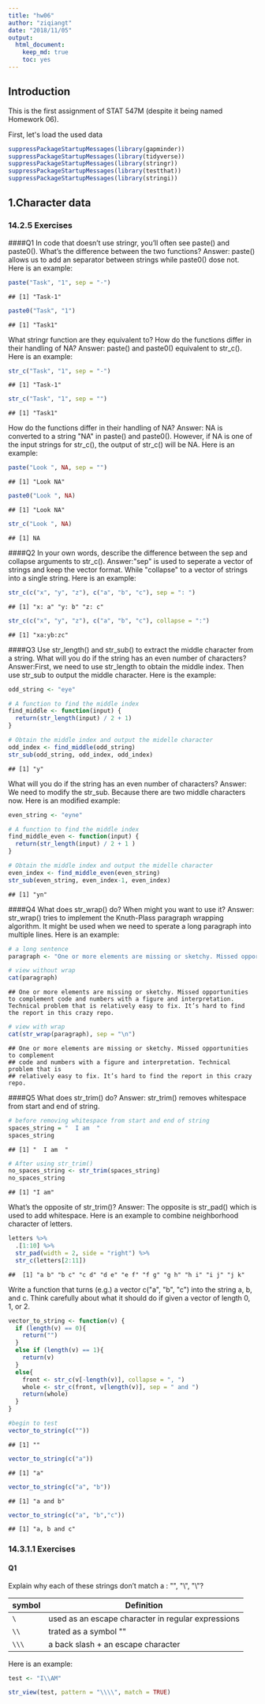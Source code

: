 ```yaml
---
title: "hw06"
author: "ziqiangt"
date: "2018/11/05"
output:
  html_document:
    keep_md: true
    toc: yes
---
```

## Introduction
This is the first assignment of STAT 547M (despite it being named Homework 06).

First, let's load the used data

```r
suppressPackageStartupMessages(library(gapminder))
suppressPackageStartupMessages(library(tidyverse))
suppressPackageStartupMessages(library(stringr))
suppressPackageStartupMessages(library(testthat))
suppressPackageStartupMessages(library(stringi))
```


## 1.Character data
### 14.2.5 Exercises
####Q1
In code that doesn’t use stringr, you’ll often see paste() and paste0(). What’s the difference between the two functions? 
Answer: paste() allows us to add an separator between strings while paste0() dose not. Here is an example:

```r
paste("Task", "1", sep = "-")
```

```
## [1] "Task-1"
```

```r
paste0("Task", "1")
```

```
## [1] "Task1"
```

What stringr function are they equivalent to? How do the functions differ in their handling of NA?
Answer: paste() and paste0() equivalent to str_c(). Here is an example:

```r
str_c("Task", "1", sep = "-") 
```

```
## [1] "Task-1"
```

```r
str_c("Task", "1", sep = "")
```

```
## [1] "Task1"
```

How do the functions differ in their handling of NA?
Answer: NA is converted to a string "NA" in paste() and paste0(). However, if NA is one of the input strings for str_c(), the output of str_c() will be NA. Here is an example:

```r
paste("Look ", NA, sep = "")
```

```
## [1] "Look NA"
```

```r
paste0("Look ", NA)
```

```
## [1] "Look NA"
```

```r
str_c("Look ", NA)
```

```
## [1] NA
```

####Q2
In your own words, describe the difference between the sep and collapse arguments to str_c().
Answer:"sep" is used to seperate a vector of strings and keep the vector format. While "collapse" to a vector of strings into a single string. Here is an example:

```r
str_c(c("x", "y", "z"), c("a", "b", "c"), sep = ": ")
```

```
## [1] "x: a" "y: b" "z: c"
```

```r
str_c(c("x", "y", "z"), c("a", "b", "c"), collapse = ":")
```

```
## [1] "xa:yb:zc"
```

####Q3
Use str_length() and str_sub() to extract the middle character from a string. What will you do if the string has an even number of characters?
Answer:First, we need to use str_length to obtain the middle index. Then use str_sub to output the middle character. Here is the example:

```r
odd_string <- "eye"

# A function to find the middle index
find_middle <- function(input) {
  return(str_length(input) / 2 + 1)
}

# Obtain the middle index and output the midelle character
odd_index <- find_middle(odd_string) 
str_sub(odd_string, odd_index, odd_index)
```

```
## [1] "y"
```

What will you do if the string has an even number of characters?
Answer: We need to modify the str_sub. Because there are two middle characters now. Here is an modified example:

```r
even_string <- "eyne"

# A function to find the middle index
find_middle_even <- function(input) {
  return(str_length(input) / 2 + 1 )
}

# Obtain the middle index and output the midelle character
even_index <- find_middle_even(even_string) 
str_sub(even_string, even_index-1, even_index)
```

```
## [1] "yn"
```


####Q4
What does str_wrap() do? When might you want to use it?
Answer: str_wrap() tries to implement the Knuth-Plass paragraph wrapping algorithm. It might be used when we need to sperate a long paragraph into multiple lines. Here is an example:

```r
# a long sentence 
paragraph <- "One or more elements are missing or sketchy. Missed opportunities to complement code and numbers with a figure and interpretation. Technical problem that is relatively easy to fix. It’s hard to find the report in this crazy repo."

# view without wrap
cat(paragraph)
```

```
## One or more elements are missing or sketchy. Missed opportunities to complement code and numbers with a figure and interpretation. Technical problem that is relatively easy to fix. It’s hard to find the report in this crazy repo.
```

```r
# view with wrap
cat(str_wrap(paragraph), sep = "\n")
```

```
## One or more elements are missing or sketchy. Missed opportunities to complement
## code and numbers with a figure and interpretation. Technical problem that is
## relatively easy to fix. It’s hard to find the report in this crazy repo.
```

####Q5
What does str_trim() do? 
Answer: str_trim() removes whitespace from start and end of string. 

```r
# before removing whitespace from start and end of string
spaces_string = "  I am  "
spaces_string
```

```
## [1] "  I am  "
```

```r
# After using str_trim() 
no_spaces_string <- str_trim(spaces_string)
no_spaces_string
```

```
## [1] "I am"
```

What’s the opposite of str_trim()?
Answer: The opposite is str_pad() which is used to add whitespace. Here is an example to combine neighborhood character of letters.

```r
letters %>%
  .[1:10] %>% 
  str_pad(width = 2, side = "right") %>%
  str_c(letters[2:11])
```

```
##  [1] "a b" "b c" "c d" "d e" "e f" "f g" "g h" "h i" "i j" "j k"
```

Write a function that turns (e.g.) a vector c("a", "b", "c") into the string a, b, and c. Think carefully about what it should do if given a vector of length 0, 1, or 2.

```r
vector_to_string <- function(v) {
  if (length(v) == 0){
    return("")
  }
  else if (length(v) == 1){
    return(v)
  }
  else{
    front <- str_c(v[-length(v)], collapse = ", ")
    whole <- str_c(front, v[length(v)], sep = " and ")
    return(whole)
  }
}

#begin to test
vector_to_string(c(""))
```

```
## [1] ""
```

```r
vector_to_string(c("a"))
```

```
## [1] "a"
```

```r
vector_to_string(c("a", "b"))
```

```
## [1] "a and b"
```

```r
vector_to_string(c("a", "b","c"))
```

```
## [1] "a, b and c"
```

### 14.3.1.1 Exercises
#### Q1
Explain why each of these strings don’t match a \: "\", "\\", "\\\"?

symbol | Definition
----------------|------------------
   `\`      |  used as an escape character in regular expressions
   `\\`     | trated as a symbol "\"
   `\\\`    | a back slash + an escape character
   
Here is an example:

```r
test <- "I\\AM"

str_view(test, pattern = "\\\\", match = TRUE)
```

<!--html_preserve--><div id="htmlwidget-a309cb611018405edf79" style="width:960px;height:100%;" class="str_view html-widget"></div>
<script type="application/json" data-for="htmlwidget-a309cb611018405edf79">{"x":{"html":"<ul>\n  <li>I<span class='match'>\\<\/span>AM<\/li>\n<\/ul>"},"evals":[],"jsHooks":[]}</script><!--/html_preserve-->

####Q2
How would you match the sequence "'\?
Answer: Both ' and \ need to be escaped in regex.

```r
test <- "I'\\AM"

str_view(test, pattern = "\\'\\\\", match = TRUE)
```

<!--html_preserve--><div id="htmlwidget-d135e30839af8ea78765" style="width:960px;height:100%;" class="str_view html-widget"></div>
<script type="application/json" data-for="htmlwidget-d135e30839af8ea78765">{"x":{"html":"<ul>\n  <li>I<span class='match'>'\\<\/span>AM<\/li>\n<\/ul>"},"evals":[],"jsHooks":[]}</script><!--/html_preserve-->

####Q3
What patterns will the regular expression \..\..\.. match? How would you represent it as a string?
Answer: It match ".anycharacter.anycharacter.anycharacter"

```r
test <- "I.A.M.z...xxx"

str_view(test, pattern = "\\..\\..\\..", match = TRUE)
```

<!--html_preserve--><div id="htmlwidget-97e151edd44a5b556444" style="width:960px;height:100%;" class="str_view html-widget"></div>
<script type="application/json" data-for="htmlwidget-97e151edd44a5b556444">{"x":{"html":"<ul>\n  <li>I<span class='match'>.A.M.z<\/span>...xxx<\/li>\n<\/ul>"},"evals":[],"jsHooks":[]}</script><!--/html_preserve-->

### 14.3.2.1 Exercises
